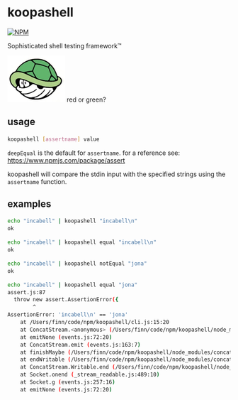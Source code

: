 # koopashell
[![NPM](https://nodei.co/npm/isequal.png)](https://nodei.co/npm/isequal/)

Sophisticated shell testing framework™ 

![Koopa](koopa.jpg) red or green?

## usage
```sh
koopashell [assertname] value
```

`deepEqual` is the default for `assertname`. for a reference see: https://www.npmjs.com/package/assert

koopashell will compare the stdin input with the specified strings using the `assertname` function.

## examples

```sh
echo "incabell" | koopashell "incabell\n"
ok
```

```sh
echo "incabell" | koopashell equal "incabell\n"
ok
```

```sh
echo "incabell" | koopashell notEqual "jona"
ok
```

```sh
echo "incabell" | koopashell equal "jona"
assert.js:87
  throw new assert.AssertionError({
        ^
AssertionError: 'incabell\n' == 'jona'
    at /Users/finn/code/npm/koopashell/cli.js:15:20
    at ConcatStream.<anonymous> (/Users/finn/code/npm/koopashell/node_modules/concat-stream/index.js:32:43)
    at emitNone (events.js:72:20)
    at ConcatStream.emit (events.js:163:7)
    at finishMaybe (/Users/finn/code/npm/koopashell/node_modules/concat-stream/node_modules/readable-stream/lib/_stream_writable.js:460:14)
    at endWritable (/Users/finn/code/npm/koopashell/node_modules/concat-stream/node_modules/readable-stream/lib/_stream_writable.js:469:3)
    at ConcatStream.Writable.end (/Users/finn/code/npm/koopashell/node_modules/concat-stream/node_modules/readable-stream/lib/_stream_writable.js:436:5)
    at Socket.onend (_stream_readable.js:489:10)
    at Socket.g (events.js:257:16)
    at emitNone (events.js:72:20)
```


